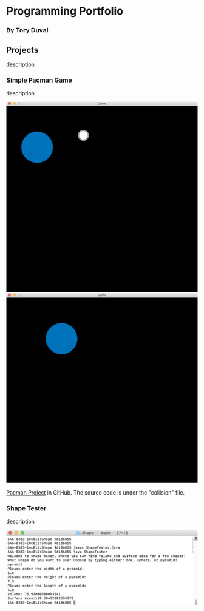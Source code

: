 # Programming Portfolio
### By Tory Duval


## Projects
  description

### Simple Pacman Game
  description
 
 ![PacmanGame](https://github.com/toryduval/programmingportfolio/blob/master/Images/PacmanGame.png "Player and pellet")
 ![PacmanCollision](https://github.com/toryduval/programmingportfolio/blob/master/Images/PacmanCollision.png "after collision")
 
 [Pacman Project](https://github.com/WREX-YX/pacMan/tree/master/src) in GitHub. The source code is under the "collision" file.
 
 
 ### Shape Tester
  description
  
  ![ShapeTester](https://github.com/toryduval/programmingportfolio/blob/master/Images/ShapeTester.png)
  
  
